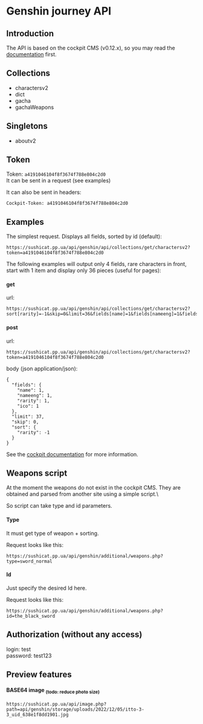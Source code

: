 # Genshin journey API

## Introduction

The API is based on the cockpit CMS (v0.12.x), so you may read the [documentation](https://getcockpit.com/documentation) first.

## Collections

+ charactersv2
+ dict
+ gacha
+ gachaWeapons

## Singletons

+ aboutv2

## Token

Token: `a4191046104f8f3674f788e804c2d0`\
It can be sent in a request (see examples)

It can also be sent in headers:
```
Cockpit-Token: a4191046104f8f3674f788e804c2d0
```

## Examples

The simplest request. Displays all fields, sorted by id (default):

```
https://sushicat.pp.ua/api/genshin/api/collections/get/charactersv2?token=a4191046104f8f3674f788e804c2d0
```

The following examples will output only 4 fields, rare characters in front, start with 1 item and display only 36 pieces (useful for pages):

#### get

url:
```
https://sushicat.pp.ua/api/genshin/api/collections/get/charactersv2?sort[rarity]=-1&skip=0&limit=36&fields[name]=1&fields[nameeng]=1&fields[rarity]=1&fields[ico]=1&token=a4191046104f8f3674f788e804c2d0
```

#### post

url:
```
https://sushicat.pp.ua/api/genshin/api/collections/get/charactersv2?token=a4191046104f8f3674f788e804c2d0
```
body (json application/json):
```
{
  "fields": {
    "name": 1,
    "nameeng": 1,
    "rarity": 1,
    "ico": 1
  },
  "limit": 37,
  "skip": 0,
  "sort": { 
    "rarity": -1 
  }
}
```

See the [cockpit documentation](https://getcockpit.com/documentation) for more information.

## Weapons script
At the moment the weapons do not exist in the cockpit CMS. They are obtained and parsed from another site using a simple script.\

So script can take type and id parameters.

#### Type

It must get type of weapon + sorting.

Request looks like this:
```
https://sushicat.pp.ua/api/genshin/additional/weapons.php?type=sword_normal
```

#### Id

Just specify the desired Id here.

Request looks like this:
```
https://sushicat.pp.ua/api/genshin/additional/weapons.php?id=the_black_sword
```

## Authorization (without any access)

login: test\
password: test123

## Preview features

#### BASE64 image <sub>(todo: reduce photo size)</sub>
```
https://sushicat.pp.ua/api/image.php?path=api/genshin/storage/uploads/2022/12/05/itto-3-3_uid_638e1f8dd1901.jpg
```
